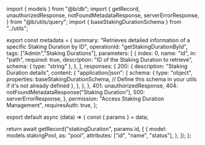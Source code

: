 import { models } from "@b/db";
import {
  getRecord,
  unauthorizedResponse,
  notFoundMetadataResponse,
  serverErrorResponse,
} from "@b/utils/query";
import { baseStakingDurationSchema } from "../utils";

export const metadata = {
  summary:
    "Retrieves detailed information of a specific Staking Duration by ID",
  operationId: "getStakingDurationById",
  tags: ["Admin","Staking Durations"],
  parameters: [
    {
      index: 0,
      name: "id",
      in: "path",
      required: true,
      description: "ID of the Staking Duration to retrieve",
      schema: { type: "string" },
    },
  ],
  responses: {
    200: {
      description: "Staking Duration details",
      content: {
        "application/json": {
          schema: {
            type: "object",
            properties: baseStakingDurationSchema, // Define this schema in your utils if it's not already defined
          },
        },
      },
    },
    401: unauthorizedResponse,
    404: notFoundMetadataResponse("Staking Duration"),
    500: serverErrorResponse,
  },
  permission: "Access Staking Duration Management",
  requiresAuth: true,
};

export default async (data) => {
  const { params } = data;

  return await getRecord("stakingDuration", params.id, [
    {
      model: models.stakingPool,
      as: "pool",
      attributes: ["id", "name", "status"],
    },
  ]);
};
